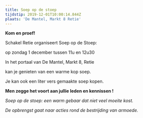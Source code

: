 ```yaml
---
title: Soep op de stoep
tijdstip: 2019-12-01T10:00:14.844Z
plaats: 'De Mantel, Markt 8 Retie'
---
```

**Kom en proef!**

Schakel Retie organiseert Soep op de Stoep: 

op zondag 1 december tussen 11u en 12u30

In het portaal van De Mantel, Markt 8, Retie

kan je genieten van een warme kop soep.

Je kan ook een liter vers gemaakte soep kopen.

**Men zegge het voort aan jullie leden en kennissen !**  

_Soep op de stoep: een warm gebaar dat niet veel moeite kost._

_De opbrengst gaat naar acties rond de bestrijding van armoede._
